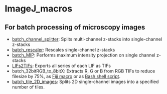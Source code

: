 # ImageJ_macros
## For batch processing of microscopy images

* [batch_channel_splitter](https://raw.githubusercontent.com/marco-meer/ImageJ_macros/main/batch_splitter.ijm): Splits multi-channel z-stacks into single-channel z-stacks
* [batch_rescaler](https://raw.githubusercontent.com/marco-meer/ImageJ_macros/main/batch_rescaler.ijm): Rescales single-channel z-stacks
* [batch_MIP](https://raw.githubusercontent.com/marco-meer/ImageJ_macros/main/batch_MIP.ijm): Performs maximum intensity projection on single channel z-stacks
* [LIFs2TIFs](https://raw.githubusercontent.com/marco-meer/ImageJ_macros/main/LIFs2TIFs.ijm): Exports all series of each LIF as TIFs
* batch_32bitRGB_to_8bitX: Extracts R, G or B from RGB TIFs to reduce filesize by 75%, as [Fiji macro](https://raw.githubusercontent.com/marco-meer/ImageJ_macros/main/batch_32bitRGB_to_8bitX.ijm) or as [Bash shell script](https://raw.githubusercontent.com/marco-meer/ImageJ_macros/main/batch_32bitRGB_to_8bitX.sh).
* [batch_tile_2D_images](https://raw.githubusercontent.com/marco-meer/ImageJ_macros/main/batch_tile_2D_images.ijm): Splits 2D single-channel images into a specified number of tiles.
